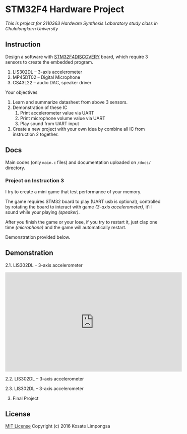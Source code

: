 # STM32F4 Hardware Project

_This is project for 2110363 Hardware Synthesis Laboratory study class in Chulalongkorn University_

## Instruction

Design a software with [STM32F4DISCOVERY](http://www.st.com/en/evaluation-tools/stm32f4discovery.html) board, which require 3 sensors to create the embedded program.

1. LIS302DL – 3-axis accelerometer
2. MP45DT02 – Digital Microphone
3. CS43L22 – audio DAC, speaker driver

Your objectives

1. Learn and summarize datasheet from above 3 sensors.
2. Demonstration of these IC
    1. Print accelerometer value via UART
    2. Print microphone volume value via UART
    3. Play sound from UART input
3. Create a new project with your own idea by combine all IC from instruction 2 together.

## Docs

Main codes (only `main.c` files) and documentation uploaded on `/docs/` directory.

### Project on Instruction 3

I try to create a mini game that test performance of your memory.

The game requires STM32 board to play (UART usb is optional), controlled by rotating the board to interact with game _(3-axis accelerometer)_, it'll sound while your playing _(speaker)_.

After you finish the game or your lose, if you try to restart it, just clap one time _(microphone)_ and the game will automatically restart.

Demonstration provided below.

## Demonstration

2.1. LIS302DL – 3-axis accelerometer

<iframe width="560" height="315" src="https://www.youtube.com/embed/X1yB6p0slpo?list=PLFt9kotlOsQLRj9_FBZgsDHt8URf2Fik9" frameborder="0" allowfullscreen></iframe>

2.2. LIS302DL – 3-axis accelerometer

2.3. LIS302DL – 3-axis accelerometer

3. Final Project

## License

[MIT License](LICENSE) Copyright (c) 2016 Kosate Limpongsa